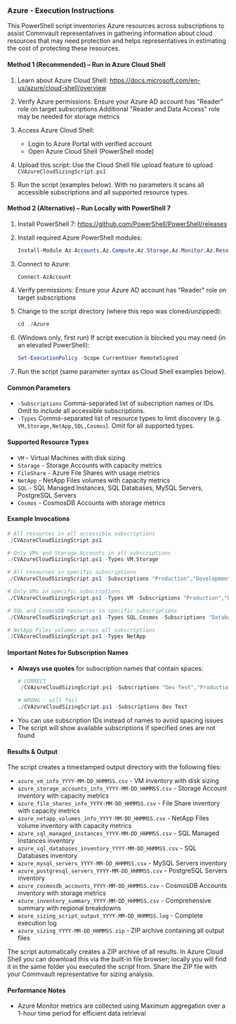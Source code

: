 ### Azure - Execution Instructions

This PowerShell script inventories Azure resources across subscriptions to assist Commvault representatives in gathering information about cloud resources that may need protection and helps representatives in estimating the cost of protecting these resources.

#### Method 1 (Recommended) – Run in Azure Cloud Shell

1. Learn about Azure Cloud Shell:
   https://docs.microsoft.com/en-us/azure/cloud-shell/overview

2. Verify Azure permissions:
   Ensure your Azure AD account has "Reader" role on target subscriptions
   Additional "Reader and Data Access" role may be needed for storage metrics

3. Access Azure Cloud Shell:
   - Login to Azure Portal with verified account
   - Open Azure Cloud Shell (PowerShell mode)

4. Upload this script:
   Use the Cloud Shell file upload feature to upload `CVAzureCloudSizingScript.ps1`

5. Run the script (examples below). With no parameters it scans all accessible subscriptions and all supported resource types.

#### Method 2 (Alternative) – Run Locally with PowerShell 7

1. Install PowerShell 7:
   https://github.com/PowerShell/PowerShell/releases

2. Install required Azure PowerShell modules:
   ```powershell
   Install-Module Az.Accounts,Az.Compute,Az.Storage,Az.Monitor,Az.Resources,Az.NetAppFiles,Az.CosmosDB,Az.MySql,Az.PostgreSql -Force
   ```

3. Connect to Azure:
   ```powershell
   Connect-AzAccount
   ```

4. Verify permissions:
   Ensure your Azure AD account has "Reader" role on target subscriptions

5. Change to the script directory (where this repo was cloned/unzipped):
   ```powershell
   cd ./Azure
   ```

6. (Windows only, first run) If script execution is blocked you may need (in an elevated PowerShell):
   ```powershell
   Set-ExecutionPolicy -Scope CurrentUser RemoteSigned
   ```

7. Run the script (same parameter syntax as Cloud Shell examples below).

#### Common Parameters
* `-Subscriptions`  Comma-separated list of subscription names or IDs. Omit to include all accessible subscriptions.
* `-Types`          Comma-separated list of resource types to limit discovery (e.g. `VM,Storage,NetApp,SQL,Cosmos`). Omit for all supported types.

#### Supported Resource Types
* `VM` - Virtual Machines with disk sizing
* `Storage` - Storage Accounts with capacity metrics
* `FileShare` - Azure File Shares with usage metrics
* `NetApp` - NetApp Files volumes with capacity metrics
* `SQL` - SQL Managed Instances, SQL Databases, MySQL Servers, PostgreSQL Servers
* `Cosmos` - CosmosDB Accounts with storage metrics

#### Example Invocations
```powershell
# All resources in all accessible subscriptions
./CVAzureCloudSizingScript.ps1

# Only VMs and Storage Accounts in all subscriptions
./CVAzureCloudSizingScript.ps1 -Types VM,Storage

# All resources in specific subscriptions
./CVAzureCloudSizingScript.ps1 -Subscriptions "Production","Development"

# Only VMs in specific subscriptions
./CVAzureCloudSizingScript.ps1 -Types VM -Subscriptions "Production","Development"

# SQL and CosmosDB resources in specific subscriptions
./CVAzureCloudSizingScript.ps1 -Types SQL,Cosmos -Subscriptions "Database-Prod","Analytics-Prod"

# NetApp Files volumes across all subscriptions
./CVAzureCloudSizingScript.ps1 -Types NetApp
```

#### Important Notes for Subscription Names
* **Always use quotes** for subscription names that contain spaces:
  ```powershell
  # CORRECT
  ./CVAzureCloudSizingScript.ps1 -Subscriptions "Dev Test","Production Environment"
  
  # WRONG - will fail
  ./CVAzureCloudSizingScript.ps1 -Subscriptions Dev Test
  ```
* You can use subscription IDs instead of names to avoid spacing issues
* The script will show available subscriptions if specified ones are not found

#### Results & Output
The script creates a timestamped output directory with the following files:
- `azure_vm_info_YYYY-MM-DD_HHMMSS.csv` - VM inventory with disk sizing
- `azure_storage_accounts_info_YYYY-MM-DD_HHMMSS.csv` - Storage Account inventory with capacity metrics
- `azure_file_shares_info_YYYY-MM-DD_HHMMSS.csv` - File Share inventory with capacity metrics
- `azure_netapp_volumes_info_YYYY-MM-DD_HHMMSS.csv` - NetApp Files volume inventory with capacity metrics
- `azure_sql_managed_instances_YYYY-MM-DD_HHMMSS.csv` - SQL Managed Instances inventory
- `azure_sql_databases_inventory_YYYY-MM-DD_HHMMSS.csv` - SQL Databases inventory
- `azure_mysql_servers_YYYY-MM-DD_HHMMSS.csv` - MySQL Servers inventory
- `azure_postgresql_servers_YYYY-MM-DD_HHMMSS.csv` - PostgreSQL Servers inventory
- `azure_cosmosdb_accounts_YYYY-MM-DD_HHMMSS.csv` - CosmosDB Accounts inventory with storage metrics
- `azure_inventory_summary_YYYY-MM-DD_HHMMSS.csv` - Comprehensive summary with regional breakdowns
- `azure_sizing_script_output_YYYY-MM-DD_HHMMSS.log` - Complete execution log
- `azure_sizing_YYYY-MM-DD_HHMMSS.zip` - ZIP archive containing all output files

The script automatically creates a ZIP archive of all results. In Azure Cloud Shell you can download this via the built-in file browser; locally you will find it in the same folder you executed the script from. Share the ZIP file with your Commvault representative for sizing analysis.

#### Performance Notes
- Azure Monitor metrics are collected using Maximum aggregation over a 1-hour time period for efficient data retrieval